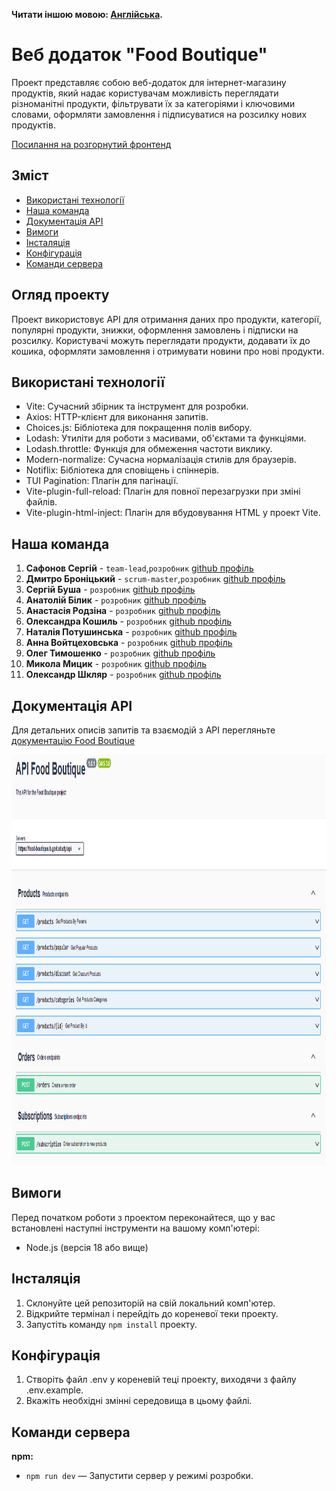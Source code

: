 **Читати іншою мовою: [Англійська](README.md).**

# Веб додаток "Food Boutique"

Проект представляє собою веб-додаток для інтернет-магазину продуктів, який надає
користувачам можливість переглядати різноманітні продукти, фільтрувати їх за
категоріями і ключовими словами, оформляти замовлення і підписуватися на
розсилку нових продуктів.

<a href="https://karatsergio.github.io/project-caramel/">Посилання на
розгорнутий фронтенд</a>

## Зміст

- [Використані технології](#використані-технології)
- [Наша команда](#наша-команда)
- [Документація API](#документація-api)
- [Вимоги](#вимоги)
- [Інсталяція](#інсталяція)
- [Конфігурація](#конфігурація)
- [Команди сервера](#команди-сервера)

## Огляд проекту

Проект використовує API для отримання даних про продукти, категорії, популярні
продукти, знижки, оформлення замовлень і підписки на розсилку. Користувачі
можуть переглядати продукти, додавати їх до кошика, оформляти замовлення і
отримувати новини про нові продукти.

## Використані технології

- Vite: Сучасний збірник та інструмент для розробки.
- Axios: HTTP-клієнт для виконання запитів.
- Choices.js: Бібліотека для покращення полів вибору.
- Lodash: Утиліти для роботи з масивами, об'єктами та функціями.
- Lodash.throttle: Функція для обмеження частоти виклику.
- Modern-normalize: Сучасна нормалізація стилів для браузерів.
- Notiflix: Бібліотека для сповіщень і спіннерів.
- TUI Pagination: Плагін для пагінації.
- Vite-plugin-full-reload: Плагін для повної перезагрузки при зміні файлів.
- Vite-plugin-html-inject: Плагін для вбудовування HTML у проект Vite.

## Наша команда

1. **Сафонов Сергій** - `team-lead`,`розробник`
   <a href="https://github.com/KaratSergio">github профіль</a>
2. **Дмитро Броніцький** - `scrum-master`,`розробник`
   <a href="https://github.com/DimaBronytskyy">github профіль</a>
3. **Сергій Буша** - `розробник` <a href="https://github.com/rango198">github
   профіль</a>
4. **Анатолій Білик** - `розробник` <a href="https://github.com/BizonNT">github
   профіль</a>
5. **Анастасія Родзіна** - `розробник`
   <a href="https://github.com/Anastasiia-Rodzina">github профіль</a>
6. **Олександра Кошиль** - `розробник`
   <a href="https://github.com/sashasashkina">github профіль</a>
7. **Наталія Потушинська** - `розробник`
   <a href="https://github.com/NataliaPot">github профіль</a>
8. **Анна Войтцеховська** - `розробник`
   <a href="https://github.com/Anna4voit">github профіль</a>
9. **Олег Тимошенко** - `розробник`
   <a href="https://github.com/djurik2008">github профіль</a>
10. **Микола Мицик** - `розробник`
    <a href="https://github.com/mykolamytsyk">github профіль</a>
11. **Олександр Шкляр** - `розробник`
    <a href="https://github.com/Alex11SW">github профіль</a>

## Документація API

Для детальних описів запитів та взаємодій з API перегляньте
[документацію Food Boutique](https://food-boutique.b.goit.study/api-docs/)

<img src="./src/public/swagger.png" alt="Документація API Food Boutique" width="1100" height="657">

## Вимоги

Перед початком роботи з проектом переконайтеся, що у вас встановлені наступні
інструменти на вашому комп'ютері:

- Node.js (версія 18 або вище)

## Інсталяція

1. Склонуйте цей репозиторій на свій локальний комп'ютер.
2. Відкрийте термінал і перейдіть до кореневої теки проекту.
3. Запустіть команду `npm install` проекту.

## Конфігурація

1. Створіть файл .env у кореневій теці проекту, виходячи з файлу .env.example.
2. Вкажіть необхідні змінні середовища в цьому файлі.

## Команди сервера

**npm:**

- `npm run dev` — Запустити сервер у режимі розробки.
